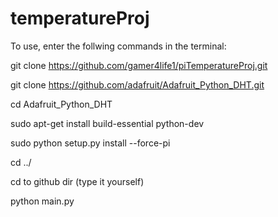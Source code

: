 # temperatureProj
To use, enter the follwing commands in the terminal:

git clone https://github.com/gamer4life1/piTemperatureProj.git

git clone https://github.com/adafruit/Adafruit_Python_DHT.git

cd Adafruit_Python_DHT

sudo apt-get install build-essential python-dev

sudo python setup.py install --force-pi

cd ../

cd to github dir (type it yourself)

python main.py
